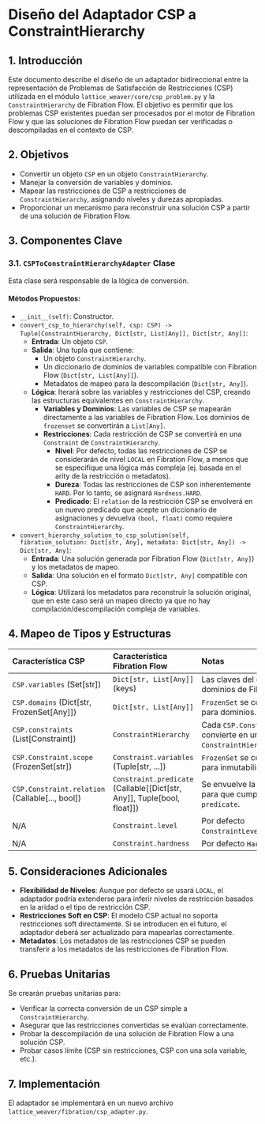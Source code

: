 # Diseño del Adaptador CSP a ConstraintHierarchy

## 1. Introducción
Este documento describe el diseño de un adaptador bidireccional entre la representación de Problemas de Satisfacción de Restricciones (CSP) utilizada en el módulo `lattice_weaver/core/csp_problem.py` y la `ConstraintHierarchy` de Fibration Flow. El objetivo es permitir que los problemas CSP existentes puedan ser procesados por el motor de Fibration Flow y que las soluciones de Fibration Flow puedan ser verificadas o descompiladas en el contexto de CSP.

## 2. Objetivos
*   Convertir un objeto `CSP` en un objeto `ConstraintHierarchy`.
*   Manejar la conversión de variables y dominios.
*   Mapear las restricciones de CSP a restricciones de `ConstraintHierarchy`, asignando niveles y durezas apropiadas.
*   Proporcionar un mecanismo para reconstruir una solución CSP a partir de una solución de Fibration Flow.

## 3. Componentes Clave

### 3.1. `CSPToConstraintHierarchyAdapter` Clase
Esta clase será responsable de la lógica de conversión.

#### Métodos Propuestos:

*   `__init__(self)`: Constructor.
*   `convert_csp_to_hierarchy(self, csp: CSP) -> Tuple[ConstraintHierarchy, Dict[str, List[Any]], Dict[str, Any]]`:
    *   **Entrada**: Un objeto `CSP`.
    *   **Salida**: Una tupla que contiene:
        *   Un objeto `ConstraintHierarchy`.
        *   Un diccionario de dominios de variables compatible con Fibration Flow (`Dict[str, List[Any]]`).
        *   Metadatos de mapeo para la descompilación (`Dict[str, Any]`).
    *   **Lógica**: Iterará sobre las variables y restricciones del CSP, creando las estructuras equivalentes en `ConstraintHierarchy`.
        *   **Variables y Dominios**: Las variables de CSP se mapearán directamente a las variables de Fibration Flow. Los dominios de `frozenset` se convertirán a `List[Any]`.
        *   **Restricciones**: Cada restricción de CSP se convertirá en una `Constraint` de `ConstraintHierarchy`.
            *   **Nivel**: Por defecto, todas las restricciones de CSP se considerarán de nivel `LOCAL` en Fibration Flow, a menos que se especifique una lógica más compleja (ej. basada en el arity de la restricción o metadatos).
            *   **Dureza**: Todas las restricciones de CSP son inherentemente `HARD`. Por lo tanto, se asignará `Hardness.HARD`.
            *   **Predicado**: El `relation` de la restricción CSP se envolverá en un nuevo predicado que acepte un diccionario de asignaciones y devuelva `(bool, float)` como requiere `ConstraintHierarchy`.
*   `convert_hierarchy_solution_to_csp_solution(self, fibration_solution: Dict[str, Any], metadata: Dict[str, Any]) -> Dict[str, Any]`:
    *   **Entrada**: Una solución generada por Fibration Flow (`Dict[str, Any]`) y los metadatos de mapeo.
    *   **Salida**: Una solución en el formato `Dict[str, Any]` compatible con CSP.
    *   **Lógica**: Utilizará los metadatos para reconstruir la solución original, que en este caso será un mapeo directo ya que no hay compilación/descompilación compleja de variables.

## 4. Mapeo de Tipos y Estructuras

| Característica CSP        | Característica Fibration Flow | Notas                                                                 |
| :------------------------ | :---------------------------- | :-------------------------------------------------------------------- |
| `CSP.variables` (Set[str]) | `Dict[str, List[Any]]` (keys) | Las claves del diccionario de dominios de Fibration Flow.              |
| `CSP.domains` (Dict[str, FrozenSet[Any]]) | `Dict[str, List[Any]]`        | `FrozenSet` se convierte a `List` para dominios.                      |
| `CSP.constraints` (List[Constraint]) | `ConstraintHierarchy`         | Cada `CSP.Constraint` se convierte en una `ConstraintHierarchy.Constraint`. |
| `CSP.Constraint.scope` (FrozenSet[str]) | `Constraint.variables` (Tuple[str, ...]) | `FrozenSet` se convierte a `Tuple` para inmutabilidad.                |
| `CSP.Constraint.relation` (Callable[..., bool]) | `Constraint.predicate` (Callable[[Dict[str, Any]], Tuple[bool, float]]) | Se envuelve la función `relation` para que cumpla con la firma de `predicate`. |
| N/A                       | `Constraint.level`            | Por defecto `ConstraintLevel.LOCAL`.                                  |
| N/A                       | `Constraint.hardness`         | Por defecto `Hardness.HARD`.                                          |

## 5. Consideraciones Adicionales
*   **Flexibilidad de Niveles**: Aunque por defecto se usará `LOCAL`, el adaptador podría extenderse para inferir niveles de restricción basados en la aridad o el tipo de restricción CSP.
*   **Restricciones Soft en CSP**: El modelo CSP actual no soporta restricciones soft directamente. Si se introducen en el futuro, el adaptador deberá ser actualizado para mapearlas correctamente.
*   **Metadatos**: Los metadatos de las restricciones CSP se pueden transferir a los metadatos de las restricciones de Fibration Flow.

## 6. Pruebas Unitarias
Se crearán pruebas unitarias para:
*   Verificar la correcta conversión de un CSP simple a `ConstraintHierarchy`.
*   Asegurar que las restricciones convertidas se evalúan correctamente.
*   Probar la descompilación de una solución de Fibration Flow a una solución CSP.
*   Probar casos límite (CSP sin restricciones, CSP con una sola variable, etc.).

## 7. Implementación
El adaptador se implementará en un nuevo archivo `lattice_weaver/fibration/csp_adapter.py`.
